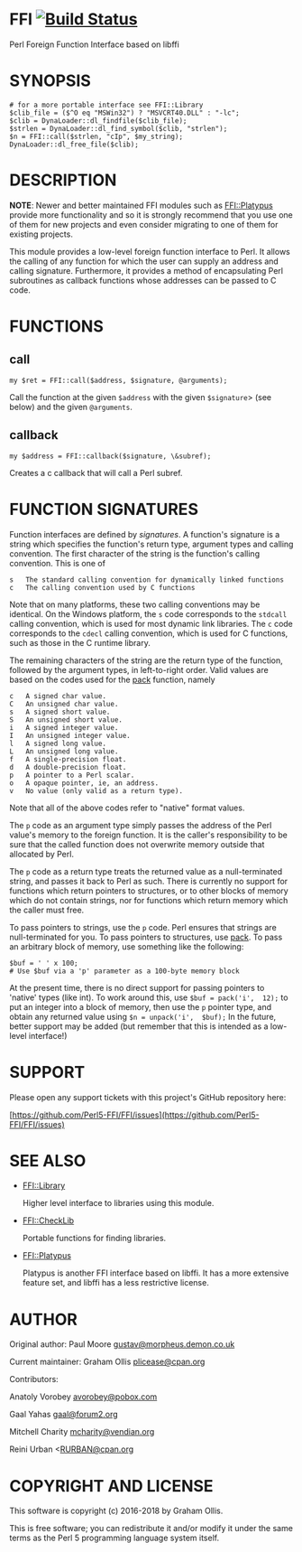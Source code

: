 # FFI [![Build Status](https://secure.travis-ci.org/Perl5-FFI/FFI.png)](http://travis-ci.org/Perl5-FFI/FFI)

Perl Foreign Function Interface based on libffi

# SYNOPSIS

    # for a more portable interface see FFI::Library
    $clib_file = ($^O eq "MSWin32") ? "MSVCRT40.DLL" : "-lc";
    $clib = DynaLoader::dl_findfile($clib_file);
    $strlen = DynaLoader::dl_find_symbol($clib, "strlen");
    $n = FFI::call($strlen, "cIp", $my_string);
    DynaLoader::dl_free_file($clib);

# DESCRIPTION

**NOTE**: Newer and better maintained FFI modules such as [FFI::Platypus](https://metacpan.org/pod/FFI::Platypus)
provide more functionality and so it is strongly recommend that you use
one of them for new projects and even consider migrating to one of
them for existing projects.

This module provides a low-level foreign function interface to Perl. It 
allows the calling of any function for which the user can supply an 
address and calling signature. Furthermore, it provides a method of 
encapsulating Perl subroutines as callback functions whose addresses can 
be passed to C code.

# FUNCTIONS

## call

    my $ret = FFI::call($address, $signature, @arguments);

Call the function at the given `$address` with the given `$signature`>
(see below) and the given `@arguments`.

## callback

    my $address = FFI::callback($signature, \&subref);

Creates a c callback that will call a Perl subref.

# FUNCTION SIGNATURES

Function interfaces are defined by _signatures_. A function's signature 
is a string which specifies the function's return type, argument types 
and calling convention. The first character of the string is the 
function's calling convention. This is one of

    s   The standard calling convention for dynamically linked functions
    c   The calling convention used by C functions

Note that on many platforms, these two calling conventions may be 
identical. On the Windows platform, the `s` code corresponds to the 
`stdcall` calling convention, which is used for most dynamic link 
libraries.  The `c` code corresponds to the `cdecl` calling 
convention, which is used for C functions, such as those in the C 
runtime library.

The remaining characters of the string are the return type of the 
function, followed by the argument types, in left-to-right order. Valid 
values are based on the codes used for the [pack](https://metacpan.org/pod/pack) function, namely

    c   A signed char value.
    C   An unsigned char value.
    s   A signed short value.
    S   An unsigned short value.
    i   A signed integer value.
    I   An unsigned integer value.
    l   A signed long value.
    L   An unsigned long value.
    f   A single-precision float.
    d   A double-precision float.
    p   A pointer to a Perl scalar.
    o   A opaque pointer, ie, an address.
    v   No value (only valid as a return type).

Note that all of the above codes refer to "native" format values.

The `p` code as an argument type simply passes the address of the Perl 
value's memory to the foreign function. It is the caller's 
responsibility to be sure that the called function does not overwrite 
memory outside that allocated by Perl.

The `p` code as a return type treats the returned value as a 
null-terminated string, and passes it back to Perl as such. There is 
currently no support for functions which return pointers to structures, 
or to other blocks of memory which do not contain strings, nor for 
functions which return memory which the caller must free.

To pass pointers to strings, use the `p` code. Perl ensures that 
strings are null-terminated for you. To pass pointers to structures, use 
[pack](https://metacpan.org/pod/pack). To pass an arbitrary block of memory, use something like the 
following:

    $buf = ' ' x 100;
    # Use $buf via a 'p' parameter as a 100-byte memory block

At the present time, there is no direct support for passing pointers to 
'native' types (like int). To work around this, use `$buf = pack('i', 
12);` to put an integer into a block of memory, then use the `p` 
pointer type, and obtain any returned value using `$n = unpack('i', 
$buf);` In the future, better support may be added (but remember that 
this is intended as a low-level interface!)

# SUPPORT

Please open any support tickets with this project's GitHub repository 
here:

[https://github.com/Perl5-FFI/FFI/issues](https://github.com/Perl5-FFI/FFI/issues)

# SEE ALSO

- [FFI::Library](https://metacpan.org/pod/FFI::Library)

    Higher level interface to libraries using this module.

- [FFI::CheckLib](https://metacpan.org/pod/FFI::CheckLib)

    Portable functions for finding libraries.

- [FFI::Platypus](https://metacpan.org/pod/FFI::Platypus)

    Platypus is another FFI interface based on libffi.  It has a more 
    extensive feature set, and libffi has a less restrictive license.

# AUTHOR

Original author: Paul Moore <gustav@morpheus.demon.co.uk>

Current maintainer: Graham Ollis <plicease@cpan.org>

Contributors:

Anatoly Vorobey <avorobey@pobox.com>

Gaal Yahas <gaal@forum2.org>

Mitchell Charity <mcharity@vendian.org>

Reini Urban <<RURBAN@cpan.org>

# COPYRIGHT AND LICENSE

This software is copyright (c) 2016-2018 by Graham Ollis.

This is free software; you can redistribute it and/or modify it under
the same terms as the Perl 5 programming language system itself.
